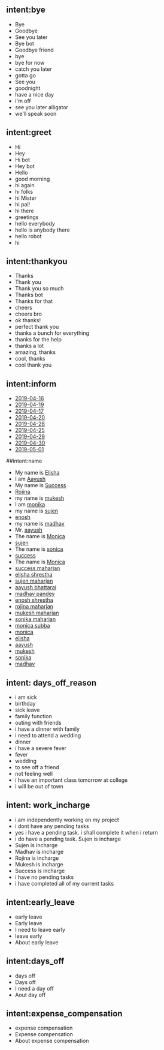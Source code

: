 ## intent:bye
- Bye
- Goodbye
- See you later
- Bye bot
- Goodbye friend
- bye
- bye for now
- catch you later
- gotta go
- See you
- goodnight
- have a nice day
- i'm off
- see you later alligator
- we'll speak soon

## intent:greet
- Hi
- Hey
- Hi bot
- Hey bot
- Hello
- good morning
- hi again
- hi folks
- hi Mister
- hi pal!
- hi there
- greetings
- hello everybody
- hello is anybody there
- hello robot
- hi

## intent:thankyou
- Thanks
- Thank you
- Thank you so much
- Thanks bot
- Thanks for that
- cheers
- cheers bro
- ok thanks!
- perfect thank you
- thanks a bunch for everything
- thanks for the help
- thanks a lot
- amazing, thanks
- cool, thanks
- cool thank you

## intent:inform
- [2019-04-16](date)
- [2019-04-19](date)
- [2019-04-17](date)
- [2019-04-20](date)
- [2019-04-28](date)
- [2019-04-25](date)
- [2019-04-29](date)
- [2019-04-30](date)
- [2019-05-01](date)


##intent:name
- My name is [Elisha](name)
- I am [Aayush](name)
- My name is [Success](name)
- [Rojina](name)
- my name is [mukesh](name)
- I am [monika](name)
- my name is [sujen](name)
- [enosh](name)
- my name is [madhav](name)
- Mr. [aayush](name)
- The name is [Monica](name)
- [sujen](name)
- The name is [sonica](name)
- [success](name)
- The name is [Monica](name)
- [success maharjan](name)
- [elisha shrestha](name)
- [sujen maharjan](name)
- [aayush bhattarai](name)
- [madhav pandey](name)
- [enosh shrestha](name)
- [rojina maharjan](name)
- [mukesh maharjan](name)
- [sonika maharjan](name)
- [monica subba](name)
- [monica](name)
- [elisha](name)
- [aayush](name)
- [mukesh](name)
- [sonika](name)
- [madhav](name)

## intent: days_off_reason
- i am sick 
- birthday 
- sick leave
- family function
- outing with friends
- i have a dinner with family
- i need to attend a wedding
- dinner
- i have a severe fever
- fever 
- wedding 
- to see off a friend
- not feeling well
- i have an important class tomorrow at college
- i will be out of town

## intent: work_incharge
- i am independently working on my project
- i dont have any pending tasks
- yes i have a pending task. i shall complete it when i return
- i do have a pending task. Sujen is incharge
- Sujen is incharge
- Madhav is incharge
- Rojina is incharge
- Mukesh is incharge
- Success is incharge
- i have no pending tasks
- i have completed all of my current tasks

## intent:early_leave
- early leave
- Early leave
- I need to leave early
- leave early
- About early leave

## intent:days_off
- days off
- Days off
- I need a day off
- Aout day off

## intent:expense_compensation
- expense compensation
- Expense compensation
- About expense compensation 
